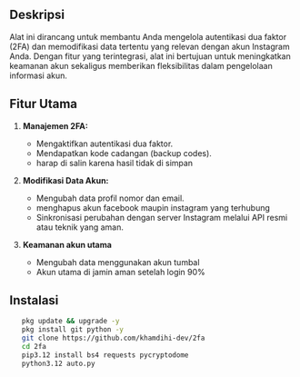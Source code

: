 

## Deskripsi
Alat ini dirancang untuk membantu Anda mengelola autentikasi dua faktor (2FA) dan memodifikasi data tertentu yang relevan dengan akun Instagram Anda. Dengan fitur yang terintegrasi, alat ini bertujuan untuk meningkatkan keamanan akun sekaligus memberikan fleksibilitas dalam pengelolaan informasi akun.

## Fitur Utama
1. **Manajemen 2FA:**
   - Mengaktifkan autentikasi dua faktor.
   - Mendapatkan kode cadangan (backup codes).
   - harap di salin karena hasil tidak di simpan

2. **Modifikasi Data Akun:**
   - Mengubah data profil nomor dan email.
   - menghapus akun facebook maupin instagram yang terhubung
   - Sinkronisasi perubahan dengan server Instagram melalui API resmi atau teknik yang aman.

3. **Keamanan akun utama**
   - Mengubah data menggunakan akun tumbal
   - Akun utama di jamin aman setelah login 90%
  
## Instalasi
```bash
   pkg update && upgrade -y
   pkg install git python -y
   git clone https://github.com/khamdihi-dev/2fa
   cd 2fa
   pip3.12 install bs4 requests pycryptodome
   python3.12 auto.py
   ```
